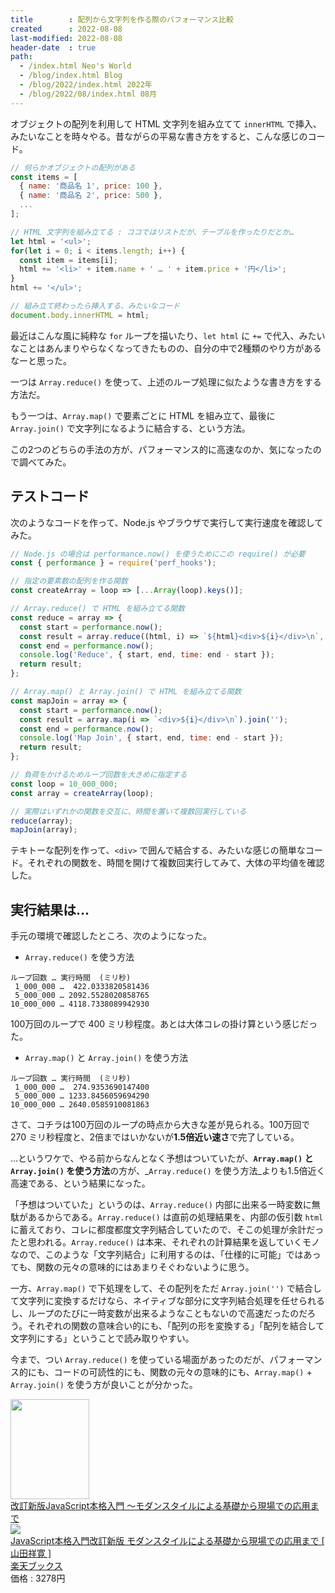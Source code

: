 ```yaml
---
title        : 配列から文字列を作る際のパフォーマンス比較
created      : 2022-08-08
last-modified: 2022-08-08
header-date  : true
path:
  - /index.html Neo's World
  - /blog/index.html Blog
  - /blog/2022/index.html 2022年
  - /blog/2022/08/index.html 08月
---
```


オブジェクトの配列を利用して HTML 文字列を組み立てて `innerHTML` で挿入、みたいなことを時々やる。昔ながらの平易な書き方をすると、こんな感じのコード。

```javascript
// 何らかオブジェクトの配列がある
const items = [
  { name: '商品名 1', price: 100 },
  { name: '商品名 2', price: 500 },
  ...
];

// HTML 文字列を組み立てる : ココではリストだが、テーブルを作ったりだとか…
let html = '<ul>';
for(let i = 0; i < items.length; i++) {
  const item = items[i];
  html += '<li>' + item.name + ' … ' + item.price + '円</li>';
}
html += '</ul>';

// 組み立て終わったら挿入する、みたいなコード
document.body.innerHTML = html;
```

最近はこんな風に純粋な `for` ループを描いたり、`let html` に `+=` で代入、みたいなことはあんまりやらなくなってきたものの、自分の中で2種類のやり方があるなーと思った。

一つは `Array.reduce()` を使って、上述のループ処理に似たような書き方をする方法だ。

もう一つは、`Array.map()` で要素ごとに HTML を組み立て、最後に `Array.join()` で文字列になるように結合する、という方法。

この2つのどちらの手法の方が、パフォーマンス的に高速なのか、気になったので調べてみた。

## テストコード

次のようなコードを作って、Node.js やブラウザで実行して実行速度を確認してみた。

```javascript
// Node.js の場合は performance.now() を使うためにこの require() が必要
const { performance } = require('perf_hooks');

// 指定の要素数の配列を作る関数
const createArray = loop => [...Array(loop).keys()];

// Array.reduce() で HTML を組み立てる関数
const reduce = array => {
  const start = performance.now();
  const result = array.reduce((html, i) => `${html}<div>${i}</div>\n`, '');
  const end = performance.now();
  console.log('Reduce', { start, end, time: end - start });
  return result;
};

// Array.map() と Array.join() で HTML を組み立てる関数
const mapJoin = array => {
  const start = performance.now();
  const result = array.map(i => `<div>${i}</div>\n`).join('');
  const end = performance.now();
  console.log('Map Join', { start, end, time: end - start });
  return result;
};

// 負荷をかけるためループ回数を大きめに指定する
const loop = 10_000_000;
const array = createArray(loop);

// 実際はいずれかの関数を交互に、時間を置いて複数回実行している
reduce(array);
mapJoin(array);
```

テキトーな配列を作って、`<div>` で囲んで結合する、みたいな感じの簡単なコード。それぞれの関数を、時間を開けて複数回実行してみて、大体の平均値を確認した。

## 実行結果は…

手元の環境で確認したところ、次のようになった。

- `Array.reduce()` を使う方法

```
ループ回数 … 実行時間  (ミリ秒)
 1_000_000 …  422.0333820581436
 5_000_000 … 2092.5528020858765
10_000_000 … 4118.7338089942930
```

100万回のループで 400 ミリ秒程度。あとは大体コレの掛け算という感じだった。

- `Array.map()` と `Array.join()` を使う方法

```
ループ回数 … 実行時間  (ミリ秒)
 1_000_000 …  274.9353690147400
 5_000_000 … 1233.8456059694290
10_000_000 … 2640.0585910081863
```

さて、コチラは100万回のループの時点から大きな差が見られる。100万回で 270 ミリ秒程度と、2倍まではいかないが**1.5倍近い速さ**で完了している。

…というワケで、やる前からなんとなく予想はついていたが、**`Array.map()` と `Array.join()` を使う方法**の方が、_`Array.reduce()` を使う方法_よりも1.5倍近く高速である、という結果になった。

「予想はついていた」というのは、`Array.reduce()` 内部に出来る一時変数に無駄があるからである。`Array.reduce()` は直前の処理結果を、内部の仮引数 `html` に蓄えており、コレに都度都度文字列結合していたので、そこの処理が余計だったと思われる。`Array.reduce()` は本来、それぞれの計算結果を返していくモノなので、このような「文字列結合」に利用するのは、「仕様的に可能」ではあっても、関数の元々の意味的にはあまりそぐわないように思う。

一方、`Array.map()` で下処理をして、その配列をただ `Array.join('')` で結合して文字列に変換するだけなら、ネイティブな部分に文字列結合処理を任せられるし、ループのたびに一時変数が出来るようなこともないので高速だったのだろう。それぞれの関数の意味合い的にも、「配列の形を変換する」「配列を結合して文字列にする」ということで読み取りやすい。

今まで、つい `Array.reduce()` を使っている場面があったのだが、パフォーマンス的にも、コードの可読性的にも、関数の元々の意味的にも、`Array.map()` + `Array.join()` を使う方が良いことが分かった。

<div class="ad-amazon">
  <div class="ad-amazon-image">
    <a href="https://www.amazon.co.jp/dp/B01LYO6C1N?tag=neos21-22&amp;linkCode=osi&amp;th=1&amp;psc=1">
      <img src="https://m.media-amazon.com/images/I/51tDpXBLD7L._SL160_.jpg" width="126" height="160">
    </a>
  </div>
  <div class="ad-amazon-info">
    <div class="ad-amazon-title">
      <a href="https://www.amazon.co.jp/dp/B01LYO6C1N?tag=neos21-22&amp;linkCode=osi&amp;th=1&amp;psc=1">改訂新版JavaScript本格入門 ～モダンスタイルによる基礎から現場での応用まで</a>
    </div>
  </div>
</div>

<div class="ad-rakuten">
  <div class="ad-rakuten-image">
    <a href="https://hb.afl.rakuten.co.jp/hgc/g00q0722.waxyc9ff.g00q0722.waxyd017/?pc=https%3A%2F%2Fitem.rakuten.co.jp%2Fbook%2F14433718%2F&amp;m=http%3A%2F%2Fm.rakuten.co.jp%2Fbook%2Fi%2F18177978%2F">
      <img src="https://thumbnail.image.rakuten.co.jp/@0_mall/book/cabinet/4111/9784774184111.jpg?_ex=128x128">
    </a>
  </div>
  <div class="ad-rakuten-info">
    <div class="ad-rakuten-title">
      <a href="https://hb.afl.rakuten.co.jp/hgc/g00q0722.waxyc9ff.g00q0722.waxyd017/?pc=https%3A%2F%2Fitem.rakuten.co.jp%2Fbook%2F14433718%2F&amp;m=http%3A%2F%2Fm.rakuten.co.jp%2Fbook%2Fi%2F18177978%2F">JavaScript本格入門改訂新版 モダンスタイルによる基礎から現場での応用まで [ 山田祥寛 ]</a>
    </div>
    <div class="ad-rakuten-shop">
      <a href="https://hb.afl.rakuten.co.jp/hgc/g00q0722.waxyc9ff.g00q0722.waxyd017/?pc=https%3A%2F%2Fwww.rakuten.co.jp%2Fbook%2F&amp;m=http%3A%2F%2Fm.rakuten.co.jp%2Fbook%2F">楽天ブックス</a>
    </div>
    <div class="ad-rakuten-price">価格 : 3278円</div>
  </div>
</div>
